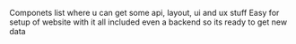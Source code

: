 Componets list where u can get some api, layout, ui and ux stuff
Easy for setup of website with it all included even a backend so its ready to get new data
